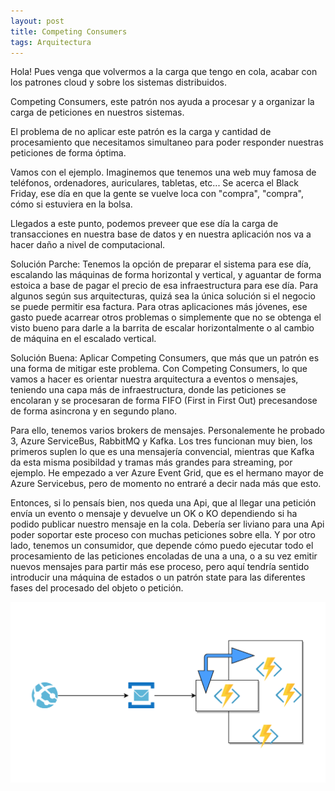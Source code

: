 ```yaml
---
layout: post
title: Competing Consumers
tags: Arquitectura
---
```


Hola! Pues venga que volvermos a la carga que tengo en cola, acabar con los patrones cloud y sobre los sistemas distribuidos.

Competing Consumers, este patrón nos ayuda a procesar y a organizar la carga de peticiones en nuestros sistemas.

El problema de no aplicar este patrón es la carga y cantidad de procesamiento que necesitamos simultaneo para poder responder nuestras peticiones de forma óptima. 

Vamos con el ejemplo. Imaginemos que tenemos una web muy famosa de teléfonos, ordenadores, auriculares, tabletas, etc... Se acerca el Black Friday, ese día en que la gente se vuelve loca con "compra", "compra", cómo si estuviera en la bolsa. 

Llegados a este punto, podemos preveer que ese día la carga de transacciones en nuestra base de datos y en nuestra aplicación nos va a hacer daño a nivel de computacional. 

Solución Parche: Tenemos la opción de preparar el sistema para ese día, escalando las máquinas de forma horizontal y vertical, y aguantar de forma estoica a base de pagar el precio de esa infraestructura para ese día. Para algunos según sus arquitecturas, quizá sea la única solución si el negocio se puede permitir esa factura. Para otras aplicaciones más jóvenes, ese gasto puede acarrear otros problemas o simplemente que no se obtenga el visto bueno para darle a la barrita de escalar horizontalmente o al cambio de máquina en el escalado vertical.

Solución Buena: Aplicar Competing Consumers, que más que un patrón es una forma de mitigar este problema. Con Competing Consumers, lo que vamos a hacer es orientar nuestra arquitectura a eventos o mensajes, teniendo una capa más de infraestructura, donde las peticiones se encolaran y se procesaran de forma FIFO (First in First Out) precesandose de forma asincrona y en segundo plano.

Para ello, tenemos varios brokers de mensajes. Personalemente he probado 3, Azure ServiceBus, RabbitMQ y Kafka. Los tres funcionan muy bien, los primeros suplen lo que es una mensajería convencial, mientras que Kafka da esta misma posibildad y tramas más grandes para streaming, por ejemplo. He empezado a ver Azure Event Grid, que es el hermano mayor de Azure Servicebus, pero de momento no entraré a decir nada más que esto.

Entonces, si lo pensaís bien, nos queda una Api, que al llegar una petición envía un evento o mensaje y devuelve un OK o KO dependiendo si ha podido publicar nuestro mensaje en la cola. Debería ser liviano para una Api poder soportar este proceso con muchas peticiones sobre ella. Y por otro lado, tenemos un consumidor, que depende cómo puedo ejecutar todo el procesamiento de las peticiones encoladas de una a una, o a su vez emitir nuevos mensajes para partir más ese proceso, pero aquí tendría sentido introducir una máquina de estados o un patrón state para las diferentes fases del procesado del objeto o petición.

![Competing Consumers](/img/cloudpatterns/competing-consumers.png "Competing Consumers")


